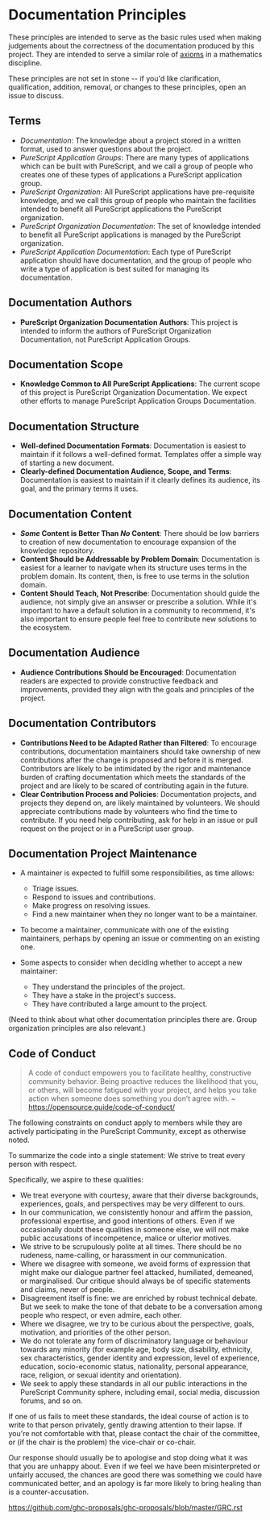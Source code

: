 # Documentation Principles

These principles are intended to serve as the basic rules used when making judgements about the correctness of the documentation produced by this project. They are intended to serve a similar role of [axioms](https://en.wikipedia.org/wiki/Axiom) in a mathematics discipline.

These principles are not set in stone -- if you'd like clarification, qualification, addition, removal, or changes to these principles, open an issue to discuss.

## Terms

- *Documentation*: The knowledge about a project stored in a written format, used to answer questions about the project.
- *PureScript Application Groups*: There are many types of applications which can be built with PureScript, and we call a group of people who creates one of these types of applications a PureScript application group.
- *PureScript Organization*: All PureScript applications have pre-requisite knowledge, and we call this group of people who maintain the facilities intended to benefit all PureScript applications the PureScript organization.
- *PureScript Organization Documentation*: The set of knowledge intended to benefit all PureScript applications is managed by the PureScript organization.
- *PureScript Application Documentation*: Each type of PureScript application should have documentation, and the group of people who write a type of application is best suited for managing its documentation.

## Documentation Authors

- **PureScript Organization Documentation Authors**: This project is intended to inform the authors of PureScript Organization Documentation, not PureScript Application Groups.

## Documentation Scope

- **Knowledge Common to All PureScript Applications**: The current scope of this project is PureScript Organization Documentation. We expect other efforts to manage PureScript Application Groups Documentation.

## Documentation Structure

- **Well-defined Documentation Formats**: Documentation is easiest to maintain if it follows a well-defined format. Templates offer a simple way of starting a new document.
- **Clearly-defined Documentation Audience, Scope, and Terms**: Documentation is easiest to maintain if it clearly defines its audience, its goal, and the primary terms it uses.

## Documentation Content

- **_Some_ Content is Better Than _No_ Content**: There should be low barriers to creation of new documentation to encourage expansion of the knowledge repository.
- **Content Should be Addressable by Problem Domain**: Documentation is easiest for a learner to navigate when its structure uses terms in the problem domain. Its content, then, is free to use terms in the solution domain.
- **Content Should Teach, Not Prescribe**: Documentation should guide the audience, not simply give an answser or prescribe a solution. While it's important to have a default solution in a community to recommend, it's also important to ensure people feel free to contribute new solutions to the ecosystem.

## Documentation Audience

- **Audience Contributions Should be Encouraged**: Documentation readers are expected to provide constructive feedback and improvements, provided they align with the goals and principles of the project.

## Documentation Contributors

- **Contributions Need to be Adapted Rather than Filtered**: To encourage contributions, documentation maintainers should take ownership of new contributions after the change is proposed and before it is merged. Contributors are likely to be intimidated by the rigor and maintenance burden of crafting documentation which meets the standards of the project and are likely to be scared of contributing again in the future.
- **Clear Contribution Process and Policies**: Documentation projects, and projects they depend on, are likely maintained by volunteers. We should appreciate contributions made by volunteers who find the time to contribute. If you need help contributing, ask for help in an issue or pull request on the project or in a PureScript user group.

## Documentation Project Maintenance

- A maintainer is expected to fulfill some responsibilities, as time allows:
    - Triage issues.
    - Respond to issues and contributions.
    - Make progress on resolving issues.
    - Find a new maintainer when they no longer want to be a maintainer.

- To become a maintainer, communicate with one of the existing maintainers, perhaps by opening an issue or commenting on an existing one.
- Some aspects to consider when deciding whether to accept a new maintainer:
    - They understand the principles of the project.
    - They have a stake in the project's success.
    - They have contributed a large amount to the project.


(Need to think about what other documentation principles there are. Group organization principles are also relevant.)

## Code of Conduct

> A code of conduct empowers you to facilitate healthy, constructive community behavior. Being proactive reduces the likelihood that you, or others, will become fatigued with your project, and helps you take action when someone does something you don’t agree with.
> ~ https://opensource.guide/code-of-conduct/

The following constraints on conduct apply to members while they are actively participating in the PureScript Community, except as otherwise noted.

To summarize the code into a single statement: We strive to treat every person with respect.

Specifically, we aspire to these qualities:

- We treat everyone with courtesy, aware that their diverse backgrounds, experiences, goals, and perspectives may be very different to ours.
- In our communication, we consistently honour and affirm the passion, professional expertise, and good intentions of others. Even if we occasionally doubt these qualities in someone else, we will not make public accusations of incompetence, malice or ulterior motives.
- We strive to be scrupulously polite at all times. There should be no rudeness, name-calling, or harassment in our communication.
- Where we disagree with someone, we avoid forms of expression that might make our dialogue partner feel attacked, humiliated, demeaned, or marginalised. Our critique should always be of specific statements and claims, never of people.
- Disagreement itself is fine: we are enriched by robust technical debate. But we seek to make the tone of that debate to be a conversation among people who respect, or even admire, each other.
- Where we disagree, we try to be curious about the perspective, goals, motivation, and priorities of the other person.
- We do not tolerate any form of discriminatory language or behaviour towards any minority (for example age, body size, disability, ethnicity, sex characteristics, gender identity and expression, level of experience, education, socio-economic status, nationality, personal appearance, race, religion, or sexual identity and orientation).
- We seek to apply these standards in all our public interactions in the PureScript Community sphere, including email, social media, discussion forums, and so on.

If one of us fails to meet these standards, the ideal course of action is to write to that person privately, gently drawing attention to their lapse. If you're not comfortable with that, please contact the chair of the committee, or (if the chair is the problem) the vice-chair or co-chair.

Our response should usually be to apologise and stop doing what it was that you are unhappy about. Even if we feel we have been misinterpreted or unfairly accused, the chances are good there was something we could have communicated better, and an apology is far more likely to bring healing than is a counter-accusation.

https://github.com/ghc-proposals/ghc-proposals/blob/master/GRC.rst


